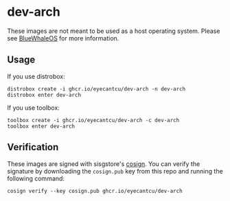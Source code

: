# dev-arch
These images are not meant to be used as a host operating system. Please see [BlueWhaleOS](https://github.com/eyecantcu/BlueWhaleOS/) for more information.

## Usage

If you use distrobox:

    distrobox create -i ghcr.io/eyecantcu/dev-arch -n dev-arch
    distrobox enter dev-arch

If you use toolbox:

    toolbox create -i ghcr.io/eyecantcu/dev-arch -c dev-arch
    toolbox enter dev-arch

## Verification

These images are signed with sisgstore's [cosign](https://docs.sigstore.dev/cosign/overview/). You can verify the signature by downloading the `cosign.pub` key from this repo and running the following command:

    cosign verify --key cosign.pub ghcr.io/eyecantcu/dev-arch
